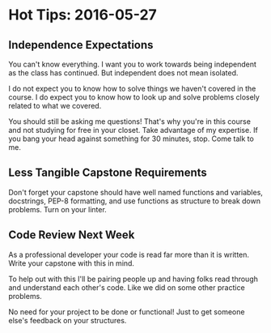 # Hot Tips: 2016-05-27

## Independence Expectations

You can't know everything.
I want you to work towards being independent as the class has continued.
But independent does not mean isolated.

I do not expect you to know how to solve things we haven't covered in the course.
I do expect you to know how to look up and solve problems closely related to what we covered.

You should still be asking me questions!
That's why you're in this course and not studying for free in your closet.
Take advantage of my expertise.
If you bang your head against something for 30 minutes, stop.
Come talk to me.

## Less Tangible Capstone Requirements

Don't forget your capstone should have well named functions and variables, docstrings, PEP-8 formatting, and use functions as structure to break down problems.
Turn on your linter.

## Code Review Next Week

As a professional developer your code is read far more than it is written.
Write your capstone with this in mind.

To help out with this I'll be pairing people up and having folks read through and understand each other's code.
Like we did on some other practice problems.

No need for your project to be done or functional!
Just to get someone else's feedback on your structures.
